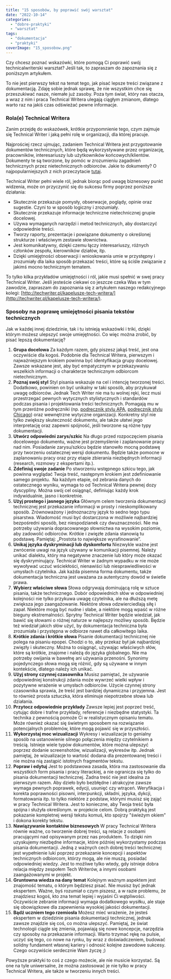 ```yaml
---
title: "15 sposobów, by poprawić swój warsztat"
date: "2022-10-14"
categories:
  - "dobre-praktyki"
  - "warsztat"
tags:
  - "dokumentacja"
  - "praktyki"
coverImage: "15_sposobow.png"
---
```


Czy chcesz poznać wskazówki, które pomogą Ci poprawić swój technicalwriterski warsztat? Jeśli tak, to zapraszam do zapoznania się z poniższym artykułem.

To nie jest pierwszy tekst na temat tego, jak pisać lepsze treści związane z dokumentacją. Zdaję sobie jednak sprawę, że nie wszystkim chce się przeszukiwać nasze, niemałe już zasoby. Poza tym świat, który nas otacza, a wraz z nim i praca Technical Writera ulegają ciągłym zmianom, dlatego warto raz na jakiś czas odświeżać pewne informacje.

### Rola(e) Technical Writera

Zanim przejdę do wskazówek, krótkie przypomnienie tego, czym zajmuje się Technical Writer i jaką pełni rolę w organizacji, dla której pracuje.

Najprościej rzecz ujmując, zadaniem Technical Writera jest przygotowanie dokumentów technicznych, które będą wykorzystywane przez organizację, pracowników, interesariuszy lub użytkowników końcowych/klientów. Dokumenty te są tworzone, by pomóc w zrozumieniu zagadnień technicznych przez nietechnicznych odbiorców. Jakie to dokumenty? O najpopularniejszych z nich przeczytacie [tutaj](http://techwriter.pl/co-pisza-tech-writerzy-zestawienie-popularnych-tresci-technicznych/).

Technical Writer pełni wiele ról, jednak biorąc pod uwagę biznesowy punkt widzenia, może on przyczynić się do sukcesu firmy poprzez poniższe działania:

- Skutecznie przekazuje pomysły, obserwacje, poglądy, opinie oraz sugestie. Czyni to w sposób logiczny i zrozumiały.
- Skutecznie przekazuje informacje techniczne nietechnicznej grupie docelowej.
- Używa wymaganych narzędzi i metod technicznych, aby dostarczyć odpowiednie treści.
- Tworzy raporty, prezentacje i powiązane dokumenty o określonej strukturze i właściwym zestawie słownictwa.
- Jest komunikatywny, dzięki czemu łączy interesariuszy, różnych członków zespołu, kierowników działów, itp.
- Dzięki umiejętności obserwacji i wnioskowania umie w przystępny i zrozumiały dla laika sposób przekazać treści, które są ściśle związanie z jakimś mocno technicznym tematem.

To tylko kilka przykładów umiejętności i ról, jakie musi spełnić w swej pracy Technical Writer. Jeśli jesteście ciekawi co jeszcze czeka Was w tym zawodzie, zapraszam do zapoznania się z artykułem naszego redakcyjnego kolegi: [http://techwriter.pl/kapelusze-tech-writera/](http://techwriter.pl/kapelusze-tech-writera/).

### Sposoby na poprawę umiejętności pisania tekstów technicznych

Jak w każdej innej dziedzinie, tak i tu istnieją wskazówki i triki, dzięki którym możesz ulepszyć swoje umiejętności. Co więc można zrobić, by pisać lepszą dokumentację?

1. **Grupa docelowa** Za każdym razem, gdy piszesz jakąś treść, jest ona oczywiście dla kogoś. Podobnie dla Technical Writera, pierwszym i najważniejszym krokiem powinna być identyfikacja grupy docelowej. Zawsze wskazane jest, aby być empatycznym w przekazywaniu wszelkich informacji o charakterze technicznym odbiorcom nietechnicznym.
2. **Poznaj swój styl** Styl pisania wskazuje na cel i intencję tworzonej treści. Dodatkowo, powinien on być unikalny w taki sposób, aby przykuwał uwagę odbiorców. Jednak Tech Writer nie ma tu wolnej ręki, lecz musi przestrzegać pewnych wytycznych stylistycznych i standardów podczas pisania i projektowania treści technicznych. Pomagają mu w tym przeróżne podręczniki (np. [podręcznik stylu APA](https://apastyle.apa.org/), [podręcznik stylu Chicago](https://www.chicagomanualofstyle.org/home.html)) oraz wewnętrzne wytyczne organizacji. Konkretny styl nie tylko zwiększy skuteczność dokumentu, ale także ułatwi jego interpretację oraz zapewni spójność, jeśli tworzone są różne typy dokumentacji.
3. **Utwórz odpowiedni zarys/szkic** Na długo przed rozpoczęciem pisania docelowego dokumentu, ważne jest przemyślenie i zaplanowanie pracy nad nim. Posiadanie zarysu/szkicu będzie stanowiło mocną podstawę przy tworzeniu ostatecznej wersji dokumentu. Będzie także pomocne w zaplanowaniu pracy oraz przy etapie zbierania niezbędnych informacji (research, rozmowy z ekspertami itp.).
4. **Zdefiniuj swoje zadanie** Po stworzeniu wstępnego szkicu tego, jak powinna wyglądać Twoja treść, następnym krokiem jest zdefiniowanie samego projektu.  Na każdym etapie, od zebrania danych do ostatecznego wyniku, wymaga to od Technical Writera pewnej dozy dyscypliny. Można swój cel osiągnąć, definiując każdy krok indywidualnie, jasno i konkretnie.
5. **Użyj prostego i jasnego języka** Głównym celem tworzenia dokumentacji technicznej jest przekazanie informacji w prosty i nieskomplikowany sposób. Zrównoważony i jednoznaczny język to sedno tego typu pisarstwa. Wiadomość musi być dostarczona w możliwie najbardziej bezpośredni sposób, bez niespodzianek czy dwuznaczności. Nie ma potrzeby używania dopracowanego słownictwa na wysokim poziomie, aby zadowolić odbiorców. Krótkie i zwięzłe zdania stanowią tu podstawę. Pamiętaj: „Prostota to największe wyrafinowanie”.
6. **Unikaj języka dyskryminacji lub dyskomfortu** Niezwykle ważne jest zwrócenie uwagi na język używany w komunikacji pisemnej. Należy unikać dialektu, który ma negatywne znaczenie lub który może okazać się dyskryminujący. Technical Writer w żadnym wypadku w nie może wywoływać uczuć wściekłości, nienawiści lub niesprawiedliwości w umysłach czytelnika. Jak każda pisemna forma dokumentu, także dokumentacja techniczna jest uważana za autentyczny dowód w świetle prawa.
7. **Wybierz właściwe słowa** Słowa odgrywają dominującą rolę w sztuce pisania, także technicznego. Dobór odpowiednich słów w odpowiedniej kolejności nie tylko przykuwa uwagę czytelnika, ale na dłuższą metę zwiększa jego zaangażowanie. Niektóre słowa odzwierciedlają siłę i zapał. Niektóre mogą być nudne i słabe, a niektóre mogą wpaść w różne bieguny ekstremalności. Sprytny Technical Writer będzie wiedział, jak bawić się słowami o różnej naturze w najlepszy możliwy sposób. Będzie też wiedział jakich słów użyć, by dokumentacja techniczna była zrozumiała i przystępna w odbiorze nawet dla całkowitego laika.
8. **Krótkie zdania i krótkie słowa** Pisanie dokumentacji technicznej nie polega na pisaniu epopei. Chodzi o to, aby przekaz był jak najbardziej zwięzły i skuteczny. Można to osiągnąć, używając właściwych słów, które są krótkie, znajome i należą do języka globalnego. Nie ma potrzeby owijania w bawełnę ani używania przenośni. Synonimy pojedynczego słowa mogą się różnić, gdy są używane w innym kontekście, dlatego należy ich unikać.
9. **Użyj strony czynnej czasownika** Musisz pamiętać, że używanie odpowiedniej konstrukcji zdania może wywrzeć wielki wpływ i pozytywne wrażenie w umysłach odbiorców. Użycie czynnej strony czasownika sprawia, że ​​treść jest bardziej dynamiczna i przyjemna. Jest to również prosta sztuczka, która eliminuje niepotrzebne słowa lub działania.
10. **Przytocz odpowiednie przykłady** Zawsze lepiej jest poprzeć treść, cytując dobre i trafne przykłady, referencje i niezbędne statystyki. Ta technika z pewnością pomoże Ci w realistycznym opisaniu tematu. Może również okazać się świetnym sposobem na rozwiązanie potencjalnych problemów, które mogą pojawić się w przyszłości.
11. **Wykorzystaj moc wizualizacji** Wykresy i wizualizacje to genialny sposób na ustanowienie silnego połączenia między czytelnikiem a treścią. Istnieje wiele typów dokumentów, które można ulepszyć poprzez dodanie screenshotów, wizualizacji, wykresów itp. Jednak pamiętaj, że wizualizacje to wartość dodana dla prezentowanej treści i nie można nią zastąpić istotnych fragmentów tekstu.
12. **Popraw i edytuj** Jest to podstawowa zasada, która ma zastosowanie dla wszystkich form pisania i pracy literackiej, a nie ogranicza się tylko do pisania dokumentacji technicznej. Żadna treść nie jest idealna za pierwszym razem. Aby dzieło było bezbłędne i atrakcyjne zawsze wymaga pewnych poprawek, edycji, usunięć czy wtrąceń. Weryfikacja i korekta poprawności pisowni, interpunkcji, składni, języka, dykcji, formatowania itp. to tylko niektóre z podstaw, którymi musisz się zająć w pracy Technical Writera. Jest to konieczne, aby Twoja treść była spójna i służyła określonym. w projekcie celom. Dobrą praktyką jest pokazanie kompletnej wersji tekstu komuś, kto spojrzy "świeżym okiem" i dokona korekty tekstu.
13. **Nawiązywanie kontaktów biznesowych** W pracy Technical Writera równie ważne, co tworzenie dobrej treści, są relacje z osobami pracującymi nad opisywanym przez nas produktem. To dzięki nim uzyskujemy niezbędne informacje, które później wykorzystamy podczas pisania dokumentacji. Jedną z ważnych cech dobrej treści technicznej jest wypełnienie luki poprzez przekazanie koncepcji i aspektów technicznych odbiorcom, którzy mogą, ale nie muszą, posiadać odpowiedniej wiedzy. Jest to możliwe tylko wtedy, gdy istnieje dobra relacja między zespołem Tech Writerów, a innymi osobami zaangażowanymi w projekt.
14. **Gruntowna wiedza na dany temat** Kolejnym ważnym aspektem jest znajomość tematu, o którym będziesz pisać. Nie musisz być jednak ekspertem. Ważne, byś rozumiał o czym piszesz, a w razie problemu, że znajdziesz kogoś, kto zna temat lepiej i wyjaśni Ci wątpliwości. Oczywiście zebranie informacji wymaga dodatkowego wysiłku, ale staje się obowiązkowe dla zapewnienia wysokiej jakości dokumentacji.
15. **Bądź uczniem tego rzemiosła** Możesz mieć wrażenie, że jesteś ekspertem w dziedzinie pisania dokumentacji technicznej, jednak zawsze znajdzie się coś, co można ulepszyć. Pamiętaj, że świat technologii ciągle się zmienia, pojawiają się nowe koncepcje, narzędzia czy sposoby na przekazanie informacji. Warto trzymać rękę na pulsie, uczyć się tego, co nowe na rynku, by wraz z doświadczeniem, budować solidny fundament własnej kariery i odnosić kolejne zawodowe sukcesy. Czego oczywiście serdecznie Wam życzę ;)

Powyższe praktyki to coś z czego możecie, ale nie musicie korzystać. Są one na tyle uniwersalne, że można zastosować je nie tylko w pracy Technical Writera, ale także w tworzeniu innych treści.
